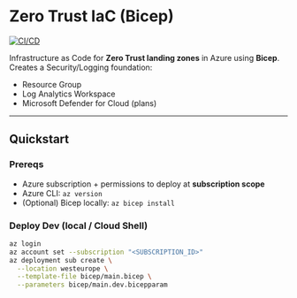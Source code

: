# Zero Trust IaC (Bicep)

[![CI/CD](https://github.com/<spoke1>/zero-trust-iac/actions/workflows/deploy.yml/badge.svg)](../../actions/workflows/deploy.yml)

Infrastructure as Code for **Zero Trust landing zones** in Azure using **Bicep**.  
Creates a Security/Logging foundation:
- Resource Group
- Log Analytics Workspace
- Microsoft Defender for Cloud (plans)

---

## Quickstart

### Prereqs
- Azure subscription + permissions to deploy at **subscription scope**
- Azure CLI: `az version`
- (Optional) Bicep locally: `az bicep install`

### Deploy Dev (local / Cloud Shell)
```bash
az login
az account set --subscription "<SUBSCRIPTION_ID>"
az deployment sub create \
  --location westeurope \
  --template-file bicep/main.bicep \
  --parameters bicep/main.dev.bicepparam
